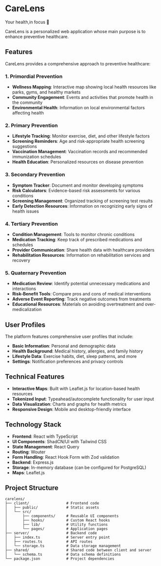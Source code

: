 # CareLens
Your health,in focus 🔎

CareLens is a personalized web application whose main purpose is to enhance preventive healthcare.

## Features

CareLens provides a comprehensive approach to preventive healthcare:

### 1. Primordial Prevention

- **Wellness Mapping**: Interactive map showing local health resources like parks, gyms, and healthy markets
- **Community Engagement**: Events and activities that promote health in the community
- **Environmental Health**: Information on local environmental factors affecting health

### 2. Primary Prevention

- **Lifestyle Tracking**: Monitor exercise, diet, and other lifestyle factors
- **Screening Reminders**: Age and risk-appropriate health screening suggestions
- **Vaccination Management**: Vaccination records and recommended immunization schedules
- **Health Education**: Personalized resources on disease prevention

### 3. Secondary Prevention

- **Symptom Tracker**: Document and monitor developing symptoms
- **Risk Calculators**: Evidence-based risk assessments for various conditions
- **Screening Management**: Organized tracking of screening test results
- **Early Detection Resources**: Information on recognizing early signs of health issues

### 4. Tertiary Prevention

- **Condition Management**: Tools to monitor chronic conditions
- **Medication Tracking**: Keep track of prescribed medications and schedules
- **Provider Communication**: Share health data with healthcare providers
- **Rehabilitation Resources**: Information on rehabilitation services and recovery

### 5. Quaternary Prevention

- **Medication Review**: Identify potential unnecessary medications and interactions
- **Risk-Benefit Tools**: Compare pros and cons of medical interventions
- **Adverse Event Reporting**: Track negative outcomes from treatments
- **Educational Resources**: Materials on avoiding overtreatment and over-medicalization

## User Profiles

The platform features comprehensive user profiles that include:

- **Basic Information**: Personal and demographic data
- **Health Background**: Medical history, allergies, and family history
- **Lifestyle Data**: Exercise habits, diet, sleep patterns, and more
- **Settings**: Notification preferences and privacy controls

## Technical Features

- **Interactive Maps**: Built with Leaflet.js for location-based health resources
- **Tokenized Input**: Typeahead/autocomplete functionality for user input
- **Data Visualization**: Charts and graphs for health metrics
- **Responsive Design**: Mobile and desktop-friendly interface

## Technology Stack

- **Frontend**: React with TypeScript
- **UI Components**: ShadCN/UI with Tailwind CSS
- **State Management**: React Query
- **Routing**: Wouter
- **Form Handling**: React Hook Form with Zod validation
- **Backend**: Express.js
- **Storage**: In-memory database (can be configured for PostgreSQL)
- **Maps**: Leaflet.js

## Project Structure

```
carelens/
├── client/                 # Frontend code
│   ├── public/             # Static assets
│   └── src/
│       ├── components/     # Reusable UI components
│       ├── hooks/          # Custom React hooks
│       ├── lib/            # Utility functions
│       └── pages/          # Application pages
├── server/                 # Backend code
│   ├── index.ts            # Server entry point
│   ├── routes.ts           # API routes
│   └── storage.ts          # Data storage management
├── shared/                 # Shared code between client and server
│   └── schema.ts           # Data schema definitions
└── package.json            # Project dependencies
```
